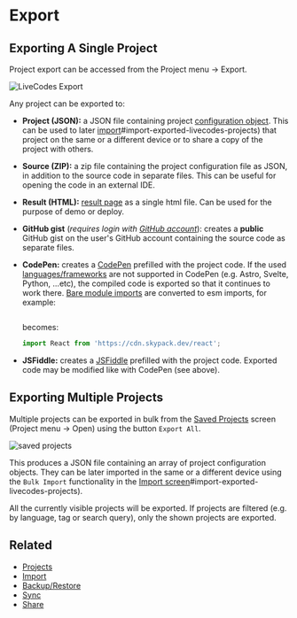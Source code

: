 # Export

## Exporting A Single Project

Project export can be accessed from the Project menu → Export.

![LiveCodes Export](../../static/img/screenshots/export-1.jpg)

Any project can be exported to:

- **Project (JSON):** a JSON file containing project [configuration object](../configuration/configuration-object.html.md). This can be used to later [import](./import.html.md)#import-exported-livecodes-projects) that project on the same or a different device or to share a copy of the project with others.
- **Source (ZIP):** a zip file containing the project configuration file as JSON, in addition to the source code in separate files. This can be useful for opening the code in an external IDE.
- **Result (HTML):** [result page](./result.html.md) as a single html file. Can be used for the purpose of demo or deploy.
- **GitHub gist** (_requires login with [GitHub account](./github-integration.html.md)_): creates a **public** GitHub gist on the user's GitHub account containing the source code as separate files.
- **CodePen:** creates a [CodePen](https://codepen.io/) prefilled with the project code. If the used [languages/frameworks](./../languages/index.html.md) are not supported in CodePen (e.g. Astro, Svelte, Python, ...etc), the compiled code is exported so that it continues to work there. [Bare module imports](./module-resolution.html.md) are converted to esm imports, for example:

  ```js

  ```

  becomes:

  ```js
  import React from 'https://cdn.skypack.dev/react';
  ```

- **JSFiddle:** creates a [JSFiddle](https://jsfiddle.net/) prefilled with the project code. Exported code may be modified like with CodePen (see above).

## Exporting Multiple Projects

Multiple projects can be exported in bulk from the [Saved Projects](./projects.html.md) screen (Project menu → Open) using the button `Export All`.

![saved projects](../../static/img/screenshots/export-2.jpg)

This produces a JSON file containing an array of project configuration objects. They can be later imported in the same or a different device using the `Bulk Import` functionality in the [Import screen](./import.html.md)#import-exported-livecodes-projects).

All the currently visible projects will be exported. If projects are filtered (e.g. by language, tag or search query), only the shown projects are exported.

## Related

- [Projects](./projects.html.md)
- [Import](./import.html.md)
- [Backup/Restore](./backup-restore.html.md)
- [Sync](./sync.html.md)
- [Share](./share.html.md)